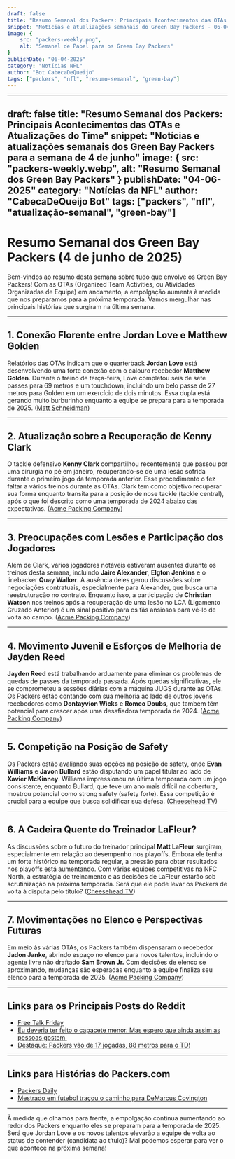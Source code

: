 ```yaml
---
draft: false
title: "Resumo Semanal dos Packers: Principais Acontecimentos das OTAs e Atualizações do Time"
snippet: "Notícias e atualizações semanais do Green Bay Packers - 06-04-2025"
image: {
    src: "packers-weekly.png",
    alt: "Semanel de Papel para os Green Bay Packers"
}
publishDate: "06-04-2025"
category: "Notícias NFL"
author: "Bot CabecaDeQueijo"
tags: ["packers", "nfl", "resumo-semanal", "green-bay"]
---
```


---
draft: false
title: "Resumo Semanal dos Packers: Principais Acontecimentos das OTAs e Atualizações do Time"
snippet: "Notícias e atualizações semanais dos Green Bay Packers para a semana de 4 de junho"
image: {
    src: "packers-weekly.webp",
    alt: "Resumo Semanal dos Green Bay Packers"
}
publishDate: "04-06-2025"
category: "Notícias da NFL"
author: "CabecaDeQueijo Bot"
tags: ["packers", "nfl", "atualização-semanal", "green-bay"]
---
# Resumo Semanal dos Green Bay Packers (4 de junho de 2025)

Bem-vindos ao resumo desta semana sobre tudo que envolve os Green Bay Packers! Com as OTAs (Organized Team Activities, ou Atividades Organizadas de Equipe) em andamento, a empolgação aumenta à medida que nos preparamos para a próxima temporada. Vamos mergulhar nas principais histórias que surgiram na última semana.

---

## **1. Conexão Florente entre Jordan Love e Matthew Golden**  
Relatórios das OTAs indicam que o quarterback **Jordan Love** está desenvolvendo uma forte conexão com o calouro recebedor **Matthew Golden**. Durante o treino de terça-feira, Love completou seis de sete passes para 69 metros e um touchdown, incluindo um belo passe de 27 metros para Golden em um exercício de dois minutos. Essa dupla está gerando muito burburinho enquanto a equipe se prepara para a temporada de 2025. ([Matt Schneidman](https://www.acmepackingcompany.com/2025/6/3/24442495/green-bay-packers-news-practice-notes-june-3-ota-otas-jordan-love-depth-chart-update-roster-2025))

---

## **2. Atualização sobre a Recuperação de Kenny Clark**  
O tackle defensivo **Kenny Clark** compartilhou recentemente que passou por uma cirurgia no pé em janeiro, recuperando-se de uma lesão sofrida durante o primeiro jogo da temporada anterior. Esse procedimento o fez faltar a vários treinos durante as OTAs. Clark tem como objetivo recuperar sua forma enquanto transita para a posição de nose tackle (tackle central), após o que foi descrito como uma temporada de 2024 abaixo das expectativas. ([Acme Packing Company](https://www.acmepackingcompany.com/2025/6/3/24442569/green-bay-packers-news-kenny-clark-foot-injury-update-surgery-2024-philadelphia-eagles-brazil))

---

## **3. Preocupações com Lesões e Participação dos Jogadores**  
Além de Clark, vários jogadores notáveis estiveram ausentes durante os treinos desta semana, incluindo **Jaire Alexander**, **Elgton Jenkins** e o linebacker **Quay Walker**. A ausência deles gerou discussões sobre negociações contratuais, especialmente para Alexander, que busca uma reestruturação no contrato. Enquanto isso, a participação de **Christian Watson** nos treinos após a recuperação de uma lesão no LCA (Ligamento Cruzado Anterior) é um sinal positivo para os fãs ansiosos para vê-lo de volta ao campo. ([Acme Packing Company](https://www.acmepackingcompany.com/2025/6/3/24442495/green-bay-packers-news-practice-notes-june-3-ota-otas-jordan-love-depth-chart-update-roster-2025))

---

## **4. Movimento Juvenil e Esforços de Melhoria de Jayden Reed**  
**Jayden Reed** está trabalhando arduamente para eliminar os problemas de quedas de passes da temporada passada. Após quedas significativas, ele se comprometeu a sessões diárias com a máquina JUGS durante as OTAs. Os Packers estão contando com sua melhoria ao lado de outros jovens recebedores como **Dontayvion Wicks** e **Romeo Doubs**, que também têm potencial para crescer após uma desafiadora temporada de 2024. ([Acme Packing Company](https://www.acmepackingcompany.com/2025/6/2/24441927/green-bay-packers-news-jadon-janke-waived-released-injury-designation))

---

## **5. Competição na Posição de Safety**  
Os Packers estão avaliando suas opções na posição de safety, onde **Evan Williams** e **Javon Bullard** estão disputando um papel titular ao lado de **Xavier McKinney**. Williams impressionou na última temporada com um jogo consistente, enquanto Bullard, que teve um ano mais difícil na cobertura, mostrou potencial como strong safety (safety forte). Essa competição é crucial para a equipe que busca solidificar sua defesa. ([Cheesehead TV](https://cheeseheadtv.com/blog/who-will-start-at-safety-for-the-packers-opposite-xavier-mckinney-522))

---

## **6. A Cadeira Quente do Treinador LaFleur?**  
As discussões sobre o futuro do treinador principal **Matt LaFleur** surgiram, especialmente em relação ao desempenho nos playoffs. Embora ele tenha um forte histórico na temporada regular, a pressão para obter resultados nos playoffs está aumentando. Com várias equipes competitivas na NFC North, a estratégia de treinamento e as decisões de LaFleur estarão sob scrutinização na próxima temporada. Será que ele pode levar os Packers de volta à disputa pelo título? ([Cheesehead TV](https://cheeseheadtv.com/blog/corys-corner-is-lafleurs-seat-warm-152))

---

## **7. Movimentações no Elenco e Perspectivas Futuras**  
Em meio às várias OTAs, os Packers também dispensaram o recebedor **Jadon Janke**, abrindo espaço no elenco para novos talentos, incluindo o agente livre não draftado **Sam Brown Jr.** Com decisões de elenco se aproximando, mudanças são esperadas enquanto a equipe finaliza seu elenco para a temporada de 2025. ([Acme Packing Company](https://www.acmepackingcompany.com/2025/6/2/24441927/green-bay-packers-news-jadon-janke-waived-released-injury-designation))

---

## **Links para os Principais Posts do Reddit**  
- [Free Talk Friday](https://www.reddit.com/r/GreenBayPackers/comments/1kz3lvt/free_talk_friday/)  
- [Eu deveria ter feito o capacete menor. Mas espero que ainda assim as pessoas gostem.](https://www.reddit.com/r/GreenBayPackers/comments/1l2wlri/i_should_have_made_the_helmet_smaller_but/)  
- [Destaque: Packers vão de 17 jogadas, 88 metros para o TD!](https://www.reddit.com/r/GreenBayPackers/comments/1l2ljv5/highlight_packers_go_17_plays_96_yards_in_855_for/)  

---

## **Links para Histórias do Packers.com**  
- [Packers Daily](https://www.packers.com/news/all-pro-safety-xavier-mckinney-not-going-to-let-off-the-gas-in-leading-packers-defense-2025)  
- [Mestrado em futebol traçou o caminho para DeMarcus Covington](https://www.packers.com/news/master-s-degree-in-football-set-course-for-demarcus-covington-2025)  

---

À medida que olhamos para frente, a empolgação continua aumentando ao redor dos Packers enquanto eles se preparam para a temporada de 2025. Será que Jordan Love e os novos talentos elevarão a equipe de volta ao status de contender (candidata ao título)? Mal podemos esperar para ver o que acontece na próxima semana!